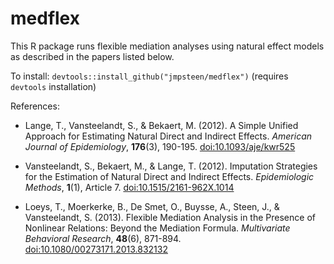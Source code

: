 medflex
=======

This R package runs flexible mediation analyses using natural effect models as described in the papers listed below.

To install:
`devtools::install_github("jmpsteen/medflex")` (requires `devtools` installation)

References:

* Lange, T., Vansteelandt, S., & Bekaert, M. (2012). A Simple Unified Approach for
Estimating Natural Direct and Indirect Effects. *American Journal of Epidemiology*,
**176**(3), 190-195. [doi:10.1093/aje/kwr525](https://dx.doi.org/10.1093/aje/kwr525)

* Vansteelandt, S., Bekaert, M., & Lange, T. (2012). Imputation Strategies for the
Estimation of Natural Direct and Indirect Effects. *Epidemiologic Methods*, **1**(1), Article 7. [doi:10.1515/2161-962X.1014](https://dx.doi.org/10.1515/2161-962X.1014)

* Loeys, T., Moerkerke, B., De Smet, O., Buysse, A., Steen, J., & Vansteelandt, S.
(2013). Flexible Mediation Analysis in the Presence of Nonlinear Relations: Beyond the
Mediation Formula. *Multivariate Behavioral Research*, **48**(6), 871-894. [doi:10.1080/00273171.2013.832132](https://dx.doi.org/10.1080/00273171.2013.832132)